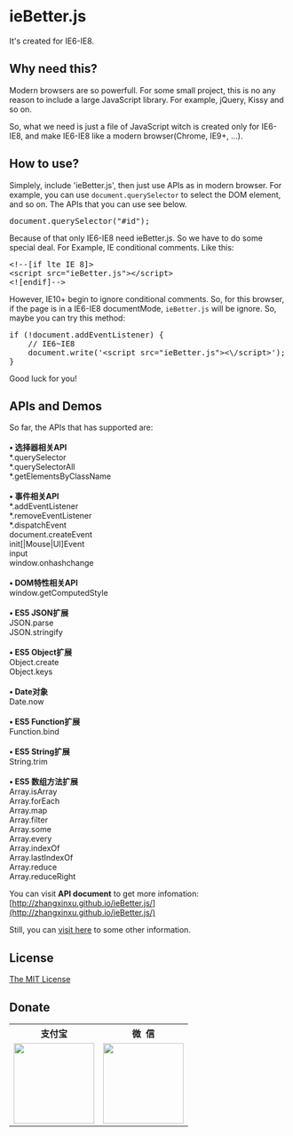 
ieBetter.js
================
It's created for IE6-IE8.


Why need this?
-----------------
Modern browsers are so powerfull. For some small project, this is no any reason to include a large JavaScript library. For example, jQuery, Kissy and so on.

So, what we need is just a file of JavaScript witch is created only for IE6-IE8, and make IE6-IE8 like a modern browser(Chrome, IE9+, ...).

How to use?
----------------
Simplely, include 'ieBetter.js', then just use APIs as in modern browser. For example, you can use <code>document.querySelector</code> to select the DOM element, and so on. The APIs that you can use see below.

<pre>document.querySelector("#id");</pre>

Because of that only IE6-IE8 need ieBetter.js. So we have to do some special deal. For Example, IE conditional comments. Like this:
<pre>&lt;!--[if lte IE 8]>
&lt;script src="ieBetter.js">&lt;/script>
&lt;![endif]--></pre>

However, IE10+ begin to ignore conditional comments. So, for this browser, if the page is in a IE6-IE8 documentMode, <code>ieBetter.js</code> will be ignore. So, maybe you can try this method:
<pre>if (!document.addEventListener) {
    // IE6~IE8
    document.write('&lt;script src="ieBetter.js">&lt;\/script>');	
}</pre>

Good luck for you!

APIs and Demos
------------------
So far, the APIs that has supported are: <br><br>
<strong>• 选择器相关API</strong><br>
*.querySelector<br>
*.querySelectorAll<br>
*.getElementsByClassName<br><br>
<strong>• 事件相关API</strong><br>
*.addEventListener<br>
*.removeEventListener<br>
*.dispatchEvent<br>
document.createEvent<br>
init[|Mouse|UI]Event<br>
input<br>
window.onhashchange<br><br>
<strong>• DOM特性相关API</strong><br>
window.getComputedStyle<br><br>
<strong>• ES5 JSON扩展</strong><br>
JSON.parse<br>
JSON.stringify<br><br>
<strong>• ES5 Object扩展</strong><br>
Object.create<br>
Object.keys<br><br>
<strong>• Date对象</strong><br>
Date.now<br><br>
<strong>• ES5 Function扩展</strong><br>
Function.bind<br><br>
<strong>• ES5 String扩展</strong><br>
String.trim<br><br>
<strong>• ES5 数组方法扩展</strong><br>
Array.isArray<br>
Array.forEach<br>
Array.map<br>
Array.filter<br>
Array.some<br>
Array.every<br>
Array.indexOf<br>
Array.lastIndexOf<br>
Array.reduce<br>
Array.reduceRight

You can visit <strong>API document</strong> to get more infomation: [http://zhangxinxu.github.io/ieBetter.js/](http://zhangxinxu.github.io/ieBetter.js/)

Still, you can [visit here](http://www.zhangxinxu.com/wordpress/?p=3835) to some other information.


License
-------------------
[The MIT License](https://github.com/zhangxinxu/ieBetter.js/blob/master/LICENSE.md)

Donate
------------------
<table>
	<tr>
		<th align="center">支付宝</th>
		<th align="center">微&nbsp;&nbsp;信</th>
	</tr>
	<tr>
		<td align="center"><img src="http://www.zhangxinxu.com/alipay.png" width="145" height="145"></td>
		<td align="center"><img src="http://www.zhangxinxu.com/wxpay.png" width="145" height="145"></td>
	</tr>
</table>




